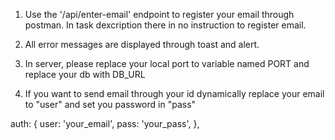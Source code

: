 1. Use the '/api/enter-email' endpoint to register your email through postman. In task dexcription there in no instruction to register email.

2. All error messages are displayed through toast and alert.

3. In server, please replace your local port to variable named PORT and replace your db with DB_URL

4. If you want to send email through your id dynamically replace your email to "user" and set you password in "pass"

  auth: {
    user: 'your_email',
    pass: 'your_pass',
  },
